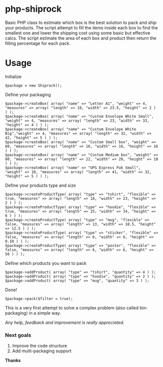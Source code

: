 # php-shiprock
Basic PHP class to estimate which box is the best solution to pack and ship your products. The script attempt to fill the items inside each box to find the smallest one and lower the shipping cost using some basic but effective calcs.
The script estimate the area of each box and product then return the filling percentage for each pack.

# Usage
Initialize

```$package = new Shiprock();```

Define your packaging
```
$package->createBox( array( "name" => "Letter A1", "weight" => 4, "measures" => array( "length" => 18, "width" => 23.5, "height" => 2 ) ) );
$package->createBox( array( "name" => "Custom Envelope White Small", "weight" => 4, "measures" => array( "length" => 23, "width" => 33, "height" => 4 ) ) );
$package->createBox( array( "name" => "Custom Envelope White Big","weight" => 4, "measures" => array( "length" => 32, "width" => 42, "height" => 5 ) ) );
$package->createBox( array( "name" => "Custom Small box", "weight" => 60, "measures" => array( "length" => 16, "width" => 16, "height" => 16 ) ) );
$package->createBox( array( "name" => "Custom Medium box", "weight" => 80, "measures" => array( "length" => 22, "width" => 20, "height" => 18 ) ) );
$package->createBox( array( "name" => "UPS Express Pak Small", "weight" => 10, "measures" => array( "length" => 41, "width" => 32, "height" => 5 ) ) );
```

Define your products type and size
```
$package->createProductType( array( "type" => "tshirt", "flexible" => true, "measures" => array( "length" => 18, "width" => 23, "height" => 2 ) ) );
$package->createProductType( array( "type" => "hoodie", "flexible" => true, "measures" => array( "length" => 25, "width" => 34, "height" => 6 ) ) );
$package->createProductType( array( "type" => "mug", "flexible" => false, "measures" => array( "length" => 13, "width" => 10.5, "height" => 12.5 ) ) );
$package->createProductType( array( "type" => "sticker", "flexible" => false, "measures" => array( "length" => 6, "width" => 6, "height" => 0.10 ) ) );
$package->createProductType( array( "type" => "poster", "flexible" => false, "measures" => array( "length" => 6, "width" => 6, "height" => 50 ) ) );
```

Define which products you want to pack
```
$package->addProduct( array( "type" => "tshirt", "quantity" => 4 ) );
$package->addProduct( array( "type" => "hoodie", "quantity" => 2 ) );
$package->addProduct( array( "type" => "mug", "quantity" => 3 ) );
```

Done!
```
$package->pack($filter = true);
```

This is a very first attempt to solve a complex problem (also called bin-packaging) in a simple way.

*Any help, feedback and improvement is really appreciated.*


### Next goals
1. Improve the code structure
2. Add multi-packaging support


**Thanks**

